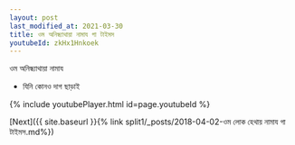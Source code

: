 ```yaml
---
layout: post
last_modified_at: 2021-03-30
title: ওম অনিন্ধ্যাথায়া নামায গা টাইমস
youtubeId: zkHx1Hnkoek
---
```

 
 
 ওম অনিন্ধ্যাথায়া নামায  
 
 -  যিনি কোনও দাগ ছাড়াই 
 
  
 
  
 
 
 
 
 
 


{% include youtubePlayer.html id=page.youtubeId %}
 
[Next]({{ site.baseurl }}{% link  split1/_posts/2018-04-02-ওম লোক হেথায় নামায গা টাইমস.md%})
 

